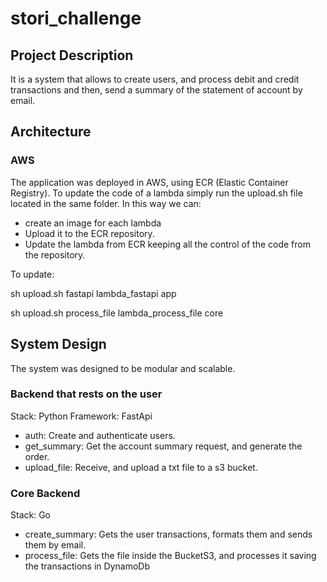 # stori_challenge

## Project Description
It is a system that allows to create users, and process debit and credit transactions and then, send a summary of the statement of account by email.


## Architecture

### AWS
The application was deployed in AWS, using ECR (Elastic Container Registry). 
To update the code of a lambda simply run the upload.sh file located in the same folder.
In this way we can:
- create an image for each lambda
- Upload it to the ECR repository.
- Update the lambda from ECR keeping all the control of the code from the repository.

To update:

sh upload.sh fastapi lambda_fastapi app


sh upload.sh process_file lambda_process_file core


## System Design
The system was designed to be modular and scalable. 

### Backend that rests on the user
Stack: Python
Framework: FastApi

- auth: Create and authenticate users.
- get_summary: Get the account summary request, and generate the order.
- upload_file: Receive, and upload a txt file to a s3 bucket.


### Core Backend
Stack: Go

- create_summary: Gets the user transactions, formats them and sends them by email.
- process_file: Gets the file inside the BucketS3, and processes it saving the transactions in DynamoDb


